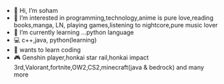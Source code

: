 - 👋 Hi, I’m soham
- 👀 I’m interested in programming,technology,anime is pure love,reading books,manga, LN, playing games,listening to nightcore,pure music lover 
- 🌱 I’m currently learning ...python language
- 💻 c++,java, python(learning)
- 🤖 wants to learn coding
- 🎮 Genshin player,honkai star rail,honkai impact 3rd,Valorant,fortnite,OW2,CS2,minecraft(java & bedrock) and many more

<!---
crispsohampro/crispsohampro is a ✨ special ✨ repository because its `README.md` (this file) appears on your GitHub profile.
You can click the Preview link to take a look at your changes.
---
